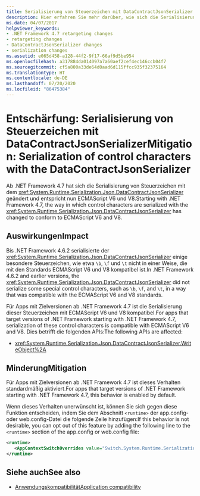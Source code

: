 ```yaml
---
title: Serialisierung von Steuerzeichen mit DataContractJsonSerializer
description: Hier erfahren Sie mehr darüber, wie sich die Serialisierung von Steuerzeichen geändert hat, damit diese mit ECMAScript V6 und V8 in .NET Framework 4.7 konform ist.
ms.date: 04/07/2017
helpviewer_keywords:
- .NET Framework 4.7 retargeting changes
- retargeting changes
- DataContractJsonSerializer changes
- serialization changes
ms.assetid: e065d458-a128-44f2-9f17-66af9d5be954
ms.openlocfilehash: a317884da014097a7a60aef2cef4ec146ccb04f7
ms.sourcegitcommit: cf5a800a33de64d0aad6d115ffcc935f32375164
ms.translationtype: HT
ms.contentlocale: de-DE
ms.lasthandoff: 07/20/2020
ms.locfileid: "86475384"
---
```

# <a name="mitigation-serialization-of-control-characters-with-the-datacontractjsonserializer"></a><span data-ttu-id="b0b99-103">Entschärfung: Serialisierung von Steuerzeichen mit DataContractJsonSerializer</span><span class="sxs-lookup"><span data-stu-id="b0b99-103">Mitigation: Serialization of control characters with the DataContractJsonSerializer</span></span>

<span data-ttu-id="b0b99-104">Ab .NET Framework 4.7 hat sich die Serialisierung von Steuerzeichen mit dem <xref:System.Runtime.Serialization.Json.DataContractJsonSerializer> geändert und entspricht nun ECMAScript V6 und V8.</span><span class="sxs-lookup"><span data-stu-id="b0b99-104">Starting with .NET Framework 4.7, the way in which control characters are serialized with the <xref:System.Runtime.Serialization.Json.DataContractJsonSerializer> has changed to conform to ECMAScript V6 and V8.</span></span>

## <a name="impact"></a><span data-ttu-id="b0b99-105">Auswirkungen</span><span class="sxs-lookup"><span data-stu-id="b0b99-105">Impact</span></span>

<span data-ttu-id="b0b99-106">Bis .NET Framework 4.6.2 serialisierte der <xref:System.Runtime.Serialization.Json.DataContractJsonSerializer> einige besondere Steuerzeichen, wie etwa `\b`, `\f` und `\t` nicht in einer Weise, die mit den Standards ECMAScript V6 und V8 kompatibel ist.</span><span class="sxs-lookup"><span data-stu-id="b0b99-106">In .NET Framework 4.6.2 and earlier versions, the <xref:System.Runtime.Serialization.Json.DataContractJsonSerializer> did not serialize some special control characters, such as `\b`, `\f`, and `\t`, in a way that was compatible with the ECMAScript V6 and V8 standards.</span></span>

<span data-ttu-id="b0b99-107">Für Apps mit Zielversionen ab .NET Framework 4.7 ist die Serialisierung dieser Steuerzeichen mit ECMAScript V6 und V8 kompatibel.</span><span class="sxs-lookup"><span data-stu-id="b0b99-107">For apps that target versions of .NET Framework starting with .NET Framework 4.7, serialization of these control characters is compatible with ECMAScript V6 and V8.</span></span> <span data-ttu-id="b0b99-108">Dies betrifft die folgenden APIs:</span><span class="sxs-lookup"><span data-stu-id="b0b99-108">The following APIs are affected:</span></span>

- <xref:System.Runtime.Serialization.Json.DataContractJsonSerializer.WriteObject%2A>

## <a name="mitigation"></a><span data-ttu-id="b0b99-109">Minderung</span><span class="sxs-lookup"><span data-stu-id="b0b99-109">Mitigation</span></span>

<span data-ttu-id="b0b99-110">Für Apps mit Zielversionen ab .NET Framework 4.7 ist dieses Verhalten standardmäßig aktiviert.</span><span class="sxs-lookup"><span data-stu-id="b0b99-110">For apps that target versions of .NET Framework starting with .NET Framework 4.7, this behavior is enabled by default.</span></span>

<span data-ttu-id="b0b99-111">Wenn dieses Verhalten unerwünscht ist, können Sie sich gegen diese Funktion entscheiden, indem Sie dem Abschnitt `<runtime>` der app.config- oder web.config-Datei die folgende Zeile hinzufügen:</span><span class="sxs-lookup"><span data-stu-id="b0b99-111">If this behavior is not desirable, you can opt out of this feature by adding the following line to the `<runtime>` section of the app.config or web.config file:</span></span>

```xml
<runtime>
   <AppContextSwitchOverrides value="Switch.System.Runtime.Serialization.DoNotUseECMAScriptV6EscapeControlCharacter=false" />
</runtime>
```

## <a name="see-also"></a><span data-ttu-id="b0b99-112">Siehe auch</span><span class="sxs-lookup"><span data-stu-id="b0b99-112">See also</span></span>

- [<span data-ttu-id="b0b99-113">Anwendungskompatibilität</span><span class="sxs-lookup"><span data-stu-id="b0b99-113">Application compatibility</span></span>](application-compatibility.md)
